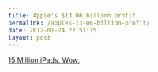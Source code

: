 ```yaml
---
title: Apple's $13.06 billion profit
permalink: /apples-13-06-billion-profit/
date: 2012-01-24 22:51:15
layout: post
---
```


[15 Million iPads. Wow.](http://www.loopinsight.com/2012-01-24/apple-reports-record-13-06-billion-profit/)